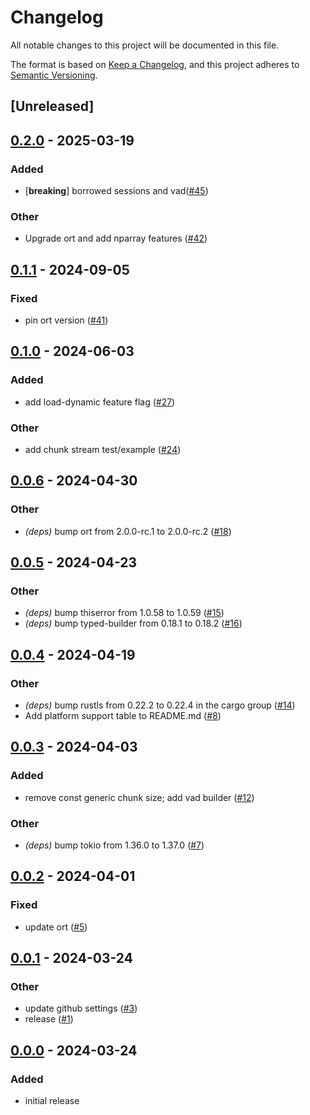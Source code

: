 # Changelog

All notable changes to this project will be documented in this file.

The format is based on [Keep a Changelog](https://keepachangelog.com/en/1.0.0/), and this project adheres to [Semantic Versioning](https://semver.org/spec/v2.0.0.html).

## [Unreleased]

## [0.2.0](https://github.com/nkeenan38/voice_activity_detector/compare/v0.1.1...v0.2.0) - 2025-03-19

### Added

- [**breaking**] borrowed sessions and vad([#45](https://github.com/nkeenan38/voice_activity_detector/pull/45))

### Other

- Upgrade ort and add nparray features ([#42](https://github.com/nkeenan38/voice_activity_detector/pull/42))

## [0.1.1](https://github.com/nkeenan38/voice_activity_detector/compare/v0.1.0...v0.1.1) - 2024-09-05

### Fixed
- pin ort version ([#41](https://github.com/nkeenan38/voice_activity_detector/pull/41))

## [0.1.0](https://github.com/nkeenan38/voice_activity_detector/compare/v0.0.6...v0.1.0) - 2024-06-03

### Added

- add load-dynamic feature flag ([#27](https://github.com/nkeenan38/voice_activity_detector/pull/27))

### Other

- add chunk stream test/example ([#24](https://github.com/nkeenan38/voice_activity_detector/pull/24))

## [0.0.6](https://github.com/nkeenan38/voice_activity_detector/compare/v0.0.5...v0.0.6) - 2024-04-30

### Other

- _(deps)_ bump ort from 2.0.0-rc.1 to 2.0.0-rc.2 ([#18](https://github.com/nkeenan38/voice_activity_detector/pull/18))

## [0.0.5](https://github.com/nkeenan38/voice_activity_detector/compare/v0.0.4...v0.0.5) - 2024-04-23

### Other

- _(deps)_ bump thiserror from 1.0.58 to 1.0.59 ([#15](https://github.com/nkeenan38/voice_activity_detector/pull/15))
- _(deps)_ bump typed-builder from 0.18.1 to 0.18.2 ([#16](https://github.com/nkeenan38/voice_activity_detector/pull/16))

## [0.0.4](https://github.com/nkeenan38/voice_activity_detector/compare/v0.0.3...v0.0.4) - 2024-04-19

### Other

- _(deps)_ bump rustls from 0.22.2 to 0.22.4 in the cargo group ([#14](https://github.com/nkeenan38/voice_activity_detector/pull/14))
- Add platform support table to README.md ([#8](https://github.com/nkeenan38/voice_activity_detector/pull/8))

## [0.0.3](https://github.com/nkeenan38/voice_activity_detector/compare/v0.0.2...v0.0.3) - 2024-04-03

### Added

- remove const generic chunk size; add vad builder ([#12](https://github.com/nkeenan38/voice_activity_detector/pull/12))

### Other

- _(deps)_ bump tokio from 1.36.0 to 1.37.0 ([#7](https://github.com/nkeenan38/voice_activity_detector/pull/7))

## [0.0.2](https://github.com/nkeenan38/voice_activity_detector/compare/v0.0.1...v0.0.2) - 2024-04-01

### Fixed

- update ort ([#5](https://github.com/nkeenan38/voice_activity_detector/pull/5))

## [0.0.1](https://github.com/nkeenan38/voice_activity_detector/compare/v0.0.0...v0.0.1) - 2024-03-24

### Other

- update github settings ([#3](https://github.com/nkeenan38/voice_activity_detector/pull/3))
- release ([#1](https://github.com/nkeenan38/voice_activity_detector/pull/1))

## [0.0.0](https://github.com/nkeenan38/voice_activity_detector/releases/tag/v0.0.0) - 2024-03-24

### Added

- initial release
